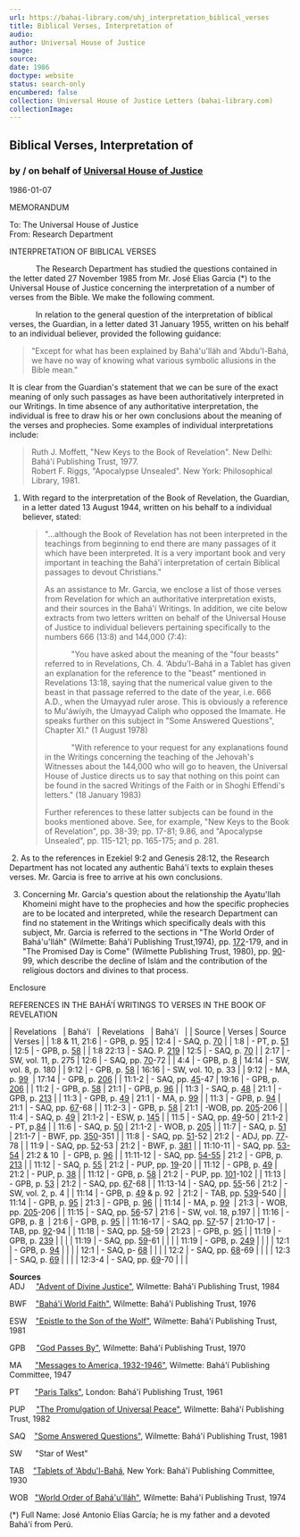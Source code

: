 ```yaml
---
url: https://bahai-library.com/uhj_interpretation_biblical_verses
title: Biblical Verses, Interpretation of
audio: 
author: Universal House of Justice
image: 
source: 
date: 1986
doctype: website
status: search-only
encumbered: false
collection: Universal House of Justice Letters (bahai-library.com)
collectionImage: 
---
```



## Biblical Verses, Interpretation of

### by / on behalf of [Universal House of Justice](https://bahai-library.com/author/Universal+House+of+Justice)

1986-01-07


MEMORANDUM  
  
To: The Universal House of Justice      
From: Research Department  
  
INTERPRETATION OF BIBLICAL VERSES  
  
            The Research Department has studied the questions contained in the letter dated 27 November 1985 from Mr. José Elias Garcia (*) to the Universal House of Justice concerning the interpretation of a number of verses from the Bible. We make the following comment.  
  
            In relation to the general question of the interpretation of biblical verses, the Guardian, in a letter dated 31 January 1955, written on his behalf to an individual believer, provided the following guidance:

> "Except for what has been explained by Bahá'u'lláh and ‘Abdu'l-Bahá, we have no way of knowing what various symbolic allusions in the Bible mean."

It is clear from the Guardian's statement that we can be sure of the exact meaning of only such passages as have been authoritatively interpreted in our Writings. In time absence of any authoritative interpretation, the individual is free to draw his or her own conclusions about the meaning of the verses and prophecies. Some examples of individual interpretations include:

> Ruth J. Moffett, "New Keys to the Book of Revelation". New Delhi: Bahá'í Publishing Trust, 1977.  
> Robert F. Riggs, "Apocalypse Unsealed". New York: Philosophical Library, 1981.

1.  With regard to the interpretation of the Book of Revelation, the Guardian, in a letter dated 13 August 1944, written on his behalf to a individual believer, stated:
    
    > "…although the Book of Revelation has not been interpreted in the teachings from beginning to end there are many passages of it which have been interpreted. It is a very important book and very important in teaching the Bahá'í interpretation of certain Biblical passages to devout Christians."  
    >   
    > As an assistance to Mr. Garcia, we enclose a list of those verses from Revelation for which an authoritative interpretation exists, and their sources in the Bahá'í Writings. In addition, we cite below extracts from two letters written on behalf of the Universal House of Justice to individual believers pertaining specifically to the numbers 666 (13:8) and 144,000 (7:4):  
    >   
    >             "You have asked about the meaning of the "four beasts" referred to in Revelations, Ch. 4. ‘Abdu'l-Bahá in a Tablet has given an explanation for the reference to the "beast" mentioned in Revelations 13:18, saying that the numerical value given to the beast in that passage referred to the date of the year, i.e. 666 A.D., when the Umayyad ruler arose. This is obviously a reference to Mu'áwíyih, the Umayyad Caliph who opposed the Imamate. He speaks further on this subject in "Some Answered Questions", Chapter XI." (1 August 1978)  
    >   
    >             "With reference to your request for any explanations found in the Writings concerning the teaching of the Jehovah's Witnesses about the 144,000 who will go to heaven, the Universal House of Justice directs us to say that nothing on this point can be found in the sacred Writings of the Faith or in Shoghi Effendi's letters." (18 January 1983)  
    >   
    > Further references to these latter subjects can be found in the books mentioned above. See, for example, "New Keys to the Book of Revelation", pp. 38-39; pp. 17-81; 9.86, and "Apocalypse Unsealed", pp. 115-121; pp. 165-175; and p. 281.
    
 2.  As to the references in Ezekiel 9:2 and Genesis 28:12, the Research Department has not located any authentic Bahá'í texts to explain theses verses. Mr. Garcia is free to arrive at his own conclusions.
  
  
3.  Concerning Mr. Garcia's question about the relationship the Ayatu'llah Khomeini might have to the prophecies and how the specific prophecies are to be located and interpreted, while the research Department can find no statement in the Writings which specifically deals with this subject, Mr. Garcia is referred to the sections in "The World Order of Bahá'u'lláh" (Wilmette: Bahá'í Publishing Trust,1974), pp. [172](http://bahai-library.com/writings/shoghieffendi/wob/woball.html#172)-179, and in "The Promised Day is Come" (Wilmette Publishing Trust, 1980), pp. [90](http://bahai-library.com/writings/shoghieffendi/pdc/pdicall.html#90)-99, which describe the decline of Islám and the contribution of the religious doctors and divines to that process.

Enclosure  
  
REFERENCES IN THE BAHÁ'Í WRITINGS TO VERSES IN THE BOOK OF REVELATION  
  

| Revelations   | Bahá'í   | Revelations   | Bahá'í   |
| Source | Verses | Source | Verses |
| 1:8 & 11, 21:6 | \- GPB, p. [95](http://bahai-library.com/writings/shoghieffendi/gpb/gpball.html#95) | 12:4 | \- SAQ, p. [70](http://bahai-library.com/writings/abdulbaha/saq/saqall.html#70) |
| 1:8 | \- PT, p. [51](http://bahai-library.com/writings/abdulbaha/pt/pt.html#51) | 12:5 | \- GPB, p. [58](http://bahai-library.com/writings/shoghieffendi/gpb/gpball.html#58) |
| 1:8 22:13 | \- SAQ. P. [219](http://bahai-library.com/writings/abdulbaha/saq/saqall.html#219) | 12:5 | \- SAQ, p. [70](http://bahai-library.com/writings/abdulbaha/saq/saqall.html#70) |
| 2:17 | \- SW, vol. 11, p. 275 | 12:6 | \- SAQ, pp. [70](http://bahai-library.com/writings/abdulbaha/saq/saqall.html#70)-72 |
| 4:4 | \- GPB, p. [8](http://bahai-library.com/writings/shoghieffendi/gpb/gpball.html#8) | 14:14 | \- SW, vol. 8, p. 180 |
| 9:12 | \- GPB, p. [58](http://bahai-library.com/writings/shoghieffendi/gpb/gpball.html#58) | 16:16 | \- SW, vol. 10, p. 33 |
| 9:12 | \- MA, p. [99](http://bahai-library.com/writings/shoghieffendi/ma/maall.html#99)  | 17:14 | \- GPB, p. [206](http://bahai-library.com/writings/shoghieffendi/gpb/gpball.html#206) |
| 11:1-2 | \- SAQ, pp. [45](http://bahai-library.com/writings/abdulbaha/saq/saqall.html#45)-47 | 19:16 | \- GPB, p. [206](http://bahai-library.com/writings/shoghieffendi/gpb/gpball.html#206) |
| 11:2 | \- GPB, p. [58](http://bahai-library.com/writings/shoghieffendi/gpb/gpball.html#58) | 21:1 | \- GPB, p. [96](http://bahai-library.com/writings/shoghieffendi/gpb/gpball.html#96) |
| 11:3 | \- SAQ, p. [48](http://bahai-library.com/writings/abdulbaha/saq/saqall.html#48) | 21:1 | \- GPB, p. [213](http://bahai-library.com/writings/shoghieffendi/gpb/gpball.html#213) |
| 11:3 | \- GPB, p. [49](http://bahai-library.com/writings/shoghieffendi/gpb/gpball.html#49) | 21:1 | \- MA, p. [99](http://bahai-library.com/writings/shoghieffendi/ma/maall.html#99) |
| 11:3 | \- GPB, p. [94](http://bahai-library.com/writings/shoghieffendi/gpb/gpball.html#94) | 21:1 | \- SAQ, pp. [67](http://bahai-library.com/writings/abdulbaha/saq/saqall.html#67)-68 |
| 11:2-3 | \- GPB, p. [58](http://bahai-library.com/writings/shoghieffendi/gpb/gpball.html#58) | 21:1 | -WOB, pp. [205](http://bahai-library.com/writings/shoghieffendi/wob/woball.html#205)-206 |
| 11:4 | \- SAQ, p. [49](http://bahai-library.com/writings/abdulbaha/saq/saqall.html#49) | 21:1-2 | \- ESW, p. [145](http://bahai-library.com/bahaullah_epistle_son_wolf.html#145) |
| 11:5 | \- SAQ, pp. [49](http://bahai-library.com/writings/abdulbaha/saq/saqall.html#49)-50 | 21:1-2 | \- PT, p.[84](http://bahai-library.com/writings/abdulbaha/pt/pt.html#84) |
| 11:6 | \- SAQ, p. [50](http://bahai-library.com/writings/abdulbaha/saq/saqall.html#50) | 21:1-2 | \- WOB, p. [205](http://bahai-library.com/writings/shoghieffendi/wob/woball.html#205) |
| 11:7 | \- SAQ, p. [51](http://bahai-library.com/writings/abdulbaha/saq/saqall.html#51) | 21:1-7 | \- BWF, pp. [350](http://bahai-library.com/compilations/bwf/bwf8.html#350)-351 |
| 11:8 | \- SAQ, pp. [51](http://bahai-library.com/writings/abdulbaha/saq/saqall.html#51)-52 | 21:2 | \- ADJ, pp. [77](http://bahai-library.com/writings/shoghieffendi/adj/adj.html#77)-78 |
| 11:9 | \- SAQ, pp. [52](http://bahai-library.com/writings/abdulbaha/saq/saqall.html#52)-53 | 21:2 | \- BWF, p. [381](http://bahai-library.com/compilations/bwf/bwf8.html#381) |
| 11:10-11 | \- SAQ, pp. [53-54](http://bahai-library.com/writings/abdulbaha/saq/saqall.html#53) | 21:2 & 10  | \- GPB, p. [96](http://bahai-library.com/writings/shoghieffendi/gpb/gpball.html#96) |
| 11:11-12 | \- SAQ, pp. [54-55](http://bahai-library.com/writings/abdulbaha/saq/saqall.html#54) | 21:2 | \- GPB, p. [213](http://bahai-library.com/writings/shoghieffendi/gpb/gpball.html#213) |
| 11:12 | \- SAQ, p. [55](http://bahai-library.com/writings/abdulbaha/saq/saqall.html#55) | 21:2 | \- PUP, pp. [19](http://bahai-library.com/writings/abdulbaha/pup/pup.html#19)-20 |
| 11:12 | \- GPB, p. [49](http://bahai-library.com/writings/shoghieffendi/gpb/gpball.html#49) | 21:2 | \- PUP, p. [38](http://bahai-library.com/writings/abdulbaha/pup/pup.html#38) |
| 11:12 | \- GPB, p. [58](http://bahai-library.com/writings/shoghieffendi/gpb/gpball.html#58) | 21:2 | \- PUP, pp. [101](http://bahai-library.com/writings/abdulbaha/pup/pup.html#101)-102 |
| 11:13 | \- GPB, p. [53](http://bahai-library.com/writings/shoghieffendi/gpb/gpball.html#53) | 21:2 | \- SAQ, pp. [67](http://bahai-library.com/writings/abdulbaha/saq/saqall.html#67)-68 |
| 11:13-14 | \- SAQ, pp. [55](http://bahai-library.com/writings/abdulbaha/saq/saqall.html#55)-56 | 21:2 | \- SW, vol. 2, p. 4 |
| 11:14 | \- GPB, p. [49](http://bahai-library.com/writings/shoghieffendi/gpb/gpball.html#49) & p. 92  | 21:2 | \- TAB, pp. [539](http://bahai-library.com/writings/abdulbaha/tab/3.html#539)-540 |
| 11:14 | \- GPB, p. [95](http://bahai-library.com/writings/shoghieffendi/gpb/gpball.html#95) | 21:3 | \- GPB, p. [96](http://bahai-library.com/writings/shoghieffendi/gpb/gpball.html#96) |
| 11:14 | \- MA, p. [99](http://bahai-library.com/writings/shoghieffendi/ma/maall.html#99)  | 21:3 | \- WOB, pp. [205](http://bahai-library.com/writings/shoghieffendi/wob/woball.html#205)-206 |
| 11:15 | \- SAQ, pp. [56](http://bahai-library.com/writings/abdulbaha/saq/saqall.html#56)-57 | 21:6 | \- SW, vol. 18, p.197 |
| 11:16 | \- GPB, p. [8](http://bahai-library.com/writings/shoghieffendi/gpb/gpball.html#8)  | 21:6 | \- GPB, p. [95](http://bahai-library.com/writings/shoghieffendi/gpb/gpball.html#95) |
| 11:16-17 | \- SAQ, pp. [57](http://bahai-library.com/writings/abdulbaha/saq/saqall.html#57)-57 | 21:10-17 | \- TAB, pp. [92](http://bahai-library.com/writings/abdulbaha/tab/1.html#92)-94 |
| 11:18 | \- SAQ, pp. [58](http://bahai-library.com/writings/abdulbaha/saq/saqall.html#58)-59 | 21:23 | \- GPB, p. [95](http://bahai-library.com/writings/shoghieffendi/gpb/gpball.html#95) |
| 11:19 | \- GPB, p. [239](http://bahai-library.com/writings/shoghieffendi/gpb/gpball.html#239) |  |  |
| 11:19 | \- SAQ, pp. [59](http://bahai-library.com/writings/abdulbaha/saq/saqall.html#59)-61 |  |  |
| 11:19 | \- GPB, p. [249](http://bahai-library.com/writings/shoghieffendi/gpb/gpball.html#249) |  |  |
| 12:1 | \- GPB, p. [94](http://bahai-library.com/writings/shoghieffendi/gpb/gpball.html#94) |  |  |
| 12:1 | \- SAQ, p- [68](http://bahai-library.com/writings/abdulbaha/saq/saqall.html#68) |  |  |
| 12:2 | \- SAQ, pp. [68](http://bahai-library.com/writings/abdulbaha/saq/saqall.html#68)-69 |  |  |
| 12:3 | \- SAQ, p. [69](http://bahai-library.com/writings/abdulbaha/saq/saqall.html#69) |  |  |
| 12:3-4 | \- SAQ, pp. [69](http://bahai-library.com/writings/abdulbaha/saq/saqall.html#69)-70 |  |  |

  
**Sources**  
ADJ     ["Advent of Divine Justice"](http://bahai-library.com/writings/shoghieffendi/adj/), Wilmette: Bahá'í Publishing Trust, 1984  
  
BWF    ["Bahá'í World Faith"](http://bahai-library.com/compilations/bwf/), Wilmette: Bahá'í Publishing Trust, 1976  
  
ESW    ["Epistle to the Son of the Wolf"](http://bahai-library.com/bahaullah_epistle_son_wolf.html), Wilmette: Bahá'í Publishing Trust, 1981  
  
GPB     ["God Passes By"](http://bahai-library.com/writings/shoghieffendi/gpb/), Wilmette: Bahá'í Publishing Trust, 1970  
  
MA      ["Messages to America, 1932-1946"](http://bahai-library.com/writings/shoghieffendi/ma/), Wilmette: Bahá'í Publishing Committee, 1947  
  
PT       ["Paris Talks"](http://bahai-library.com/writings/abdulbaha/pt/), London: Bahá'í Publishing Trust, 1961  
  
PUP     ["The Promulgation of Universal Peace"](http://bahai-library.com/writings/abdulbaha/pup/), Wilmette: Bahá'í Publishing Trust, 1982  
  
SAQ    ["Some Answered Questions"](http://bahai-library.com/writings/abdulbaha/saq/), Wilmette: Bahá'í Publishing Trust, 1981  
  
SW      "Star of West"  
  
TAB    ["Tablets of ‘Abdu'l-Bahá](http://bahai-library.com/writings/abdulbaha/tab/), New York: Bahá'í Publishing Committee, 1930  
  
WOB   ["World Order of Bahá'u'lláh"](http://bahai-library.com/writings/shoghieffendi/wob/), Wilmette: Bahá'í Publishing Trust, 1974  
  
(*) Full Name: José Antonio Elías García; he is my father and a devoted Bahá'í from Perú.